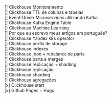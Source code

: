 [] Clickhouse Monitoramento  
[] Clickhouse TTL de colunas e tabelas  
[] Event-Driver Microservices utilizando Kafka  
[] Clickhouse Kafka Engine Table  
[] Clickhouse Machine Learning  
[] Por que eu escrevo meus artigos em português?  
[] Clickhouse Yandex k8s operator  
[] Clickhouse perfis de storage  
[] Clickhouse indexes  
[] Clickhouse jbod + rebalance de parts  
[] Clickhouse parts e merges  
[] Clickhouse replicação + sharding  
[] Clickhosue replicação  
[] Clickhouse sharding  
[] Clickhouse agregações  
[x] Clickhouse start  
[x] Github Pages + Hugo